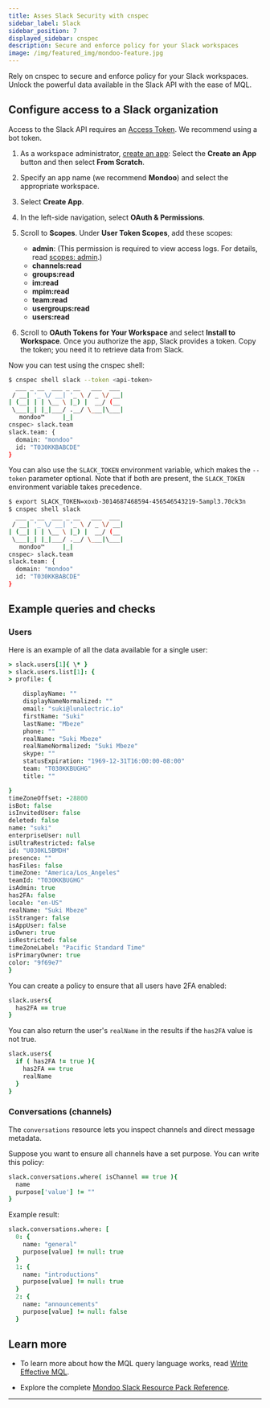 ```yaml
---
title: Asses Slack Security with cnspec
sidebar_label: Slack
sidebar_position: 7
displayed_sidebar: cnspec
description: Secure and enforce policy for your Slack workspaces
image: /img/featured_img/mondoo-feature.jpg
---
```


Rely on cnspec to secure and enforce policy for your Slack workspaces. Unlock the powerful data available in the Slack API with the ease of MQL.

## Configure access to a Slack organization

Access to the Slack API requires an [Access Token](https://api.slack.com/authentication/token-types). We recommend using a bot token.

1. As a workspace administrator, [create an app](https://api.slack.com/apps): Select the **Create an App** button and then select **From Scratch**.
2. Specify an app name (we recommend **Mondoo**) and select the appropriate workspace.
3. Select **Create App**.
4. In the left-side navigation, select **OAuth & Permissions**.
5. Scroll to **Scopes**. Under **User Token Scopes**, add these scopes:

   - **admin**: (This permission is required to view access logs. For details, read [scopes: admin](https://api.slack.com/scopes/admin).)
   - **channels:read**
   - **groups:read**
   - **im:read**
   - **mpim:read**
   - **team:read**
   - **usergroups:read**
   - **users:read**

6. Scroll to **OAuth Tokens for Your Workspace** and select **Install to Workspace**. Once you authorize the app, Slack provides a token. Copy the token; you need it to retrieve data from Slack.

Now you can test using the cnspec shell:

```bash
$ cnspec shell slack --token <api-token>
  ___ _ __  ___ _ __   ___  ___
 / __| '_ \/ __| '_ \ / _ \/ __|
| (__| | | \__ \ |_) |  __/ (__
 \___|_| |_|___/ .__/ \___|\___|
   mondoo™     |_|
cnspec> slack.team
slack.team: {
  domain: "mondoo"
  id: "T030KKBABCDE"
}

```

You can also use the `SLACK_TOKEN` environment variable, which makes the `--token` parameter optional. Note that if both are present, the `SLACK_TOKEN` environment variable takes precedence.

```bash
$ export SLACK_TOKEN=xoxb-3014687468594-456546543219-5ampl3.70ck3n
$ cnspec shell slack
  ___ _ __  ___ _ __   ___  ___
 / __| '_ \/ __| '_ \ / _ \/ __|
| (__| | | \__ \ |_) |  __/ (__
 \___|_| |_|___/ .__/ \___|\___|
   mondoo™     |_|
cnspec> slack.team
slack.team: {
  domain: "mondoo"
  id: "T030KKBABCDE"
}

```

## Example queries and checks

### Users

Here is an example of all the data available for a single user:

```coffeescript
> slack.users[1]{ \* }
> slack.users.list[1]: {
> profile: {

    displayName: ""
    displayNameNormalized: ""
    email: "suki@lunalectric.io"
    firstName: "Suki"
    lastName: "Mbeze"
    phone: ""
    realName: "Suki Mbeze"
    realNameNormalized: "Suki Mbeze"
    skype: ""
    statusExpiration: "1969-12-31T16:00:00-08:00"
    team: "T030KKBUGHG"
    title: ""

}
timeZoneOffset: -28800
isBot: false
isInvitedUser: false
deleted: false
name: "suki"
enterpriseUser: null
isUltraRestricted: false
id: "U030KL5BMDH"
presence: ""
hasFiles: false
timeZone: "America/Los_Angeles"
teamId: "T030KKBUGHG"
isAdmin: true
has2FA: false
locale: "en-US"
realName: "Suki Mbeze"
isStranger: false
isAppUser: false
isOwner: true
isRestricted: false
timeZoneLabel: "Pacific Standard Time"
isPrimaryOwner: true
color: "9f69e7"
}
```

You can create a policy to ensure that all users have 2FA enabled:

```coffeescript
slack.users{
  has2FA == true
}
```

You can also return the user's `realName` in the results if the `has2FA` value is not true.

```coffeescript
slack.users{
  if ( has2FA != true ){
    has2FA == true
    realName
  }
}
```

### Conversations (channels)

The `conversations` resource lets you inspect channels and direct message metadata.

Suppose you want to ensure all channels have a set purpose. You can write this policy:

```coffeescript
slack.conversations.where( isChannel == true ){
  name
  purpose['value'] != ""
}
```

Example result:

```coffeescript
slack.conversations.where: [
  0: {
    name: "general"
    purpose[value] != null: true
  }
  1: {
    name: "introductions"
    purpose[value] != null: true
  }
  2: {
    name: "announcements"
    purpose[value] != null: false
  }
```

## Learn more

- To learn more about how the MQL query language works, read [Write Effective MQL](/mql/mql.write/).

- Explore the complete [Mondoo Slack Resource Pack Reference](/mql/resources/slack-pack/).

---
